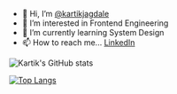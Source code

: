 - 👋 Hi, I’m [@kartikjagdale](https://github.com/kartikjagdale)
- 👀 I’m interested in Frontend Engineering
- 🌱 I’m currently learning System Design
- 📫 How to reach me... [LinkedIn](https://www.linkedin.com/in/kartikjagdale/)

![Kartik's GitHub stats](https://github-readme-stats.vercel.app/api?username=kartikjagdale&show_icons=true&theme=default&count_private=true)

[![Top Langs](https://github-readme-stats.vercel.app/api/top-langs/?username=kartikjagdale&layout=compact&hide=html,css)](https://github.com/kartikjagdale/github-readme-stats)
<!---
kartikjagdale/kartikjagdale is a ✨ special ✨ repository because its `README.md` (this file) appears on your GitHub profile.
You can click the Preview link to take a look at your changes.
--->

